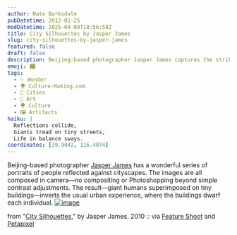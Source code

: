 ```yaml
---
author: Nate Barksdale
pubDatetime: 2012-01-25
modDatetime: 2025-04-09T18:56:58Z
title: City Silhouettes by Jasper James
slug: city-silhouettes-by-jasper-james
featured: false
draft: false
description: Beijing-based photographer Jasper James captures the striking juxtaposition of humans and urban landscapes in his reflections series.
emoji: 🏙️
tags:
  - ✨ Wonder
  - 🌍 Culture-Making.com
  - 🌆 Cities
  - 🎨 Art
  - 🌍 Culture
  - 🖼️ Artifacts
haiku: |
  Reflections collide,  
  Giants tread on tiny streets,  
  Life in balance sways.
coordinates: [39.9042, 116.4074]
---
```


Beijing-based photographer [Jasper James](http://www.jasperjames.co.uk/) has a wonderful series of portraits of people reflected against cityscapes. The images are all composed in camera—no compositing or Photoshopping beyond simple contrast adjustments. The result—giant humans superimposed on tiny buildings—inverts the usual urban experience, where the buildings dwarf each individual.
[![image](http://culture-making.com/media/8_silhouettes004.jpg)](http://www.jasperjames.co.uk/project/people-and-places-2/)

from "[City Silhouettes](http://web.archive.org/web/20170819063511/http://www.jasperjames.co.uk:80/project/people-and-places-2/)," by Jasper James, 2010 :: via [Feature Shoot](https://www.google.com/search?q=%22Feature%20Shoot%22%20featureshoot.com) and [Petapixel](https://www.google.com/search?q=%22Petapixel%22%20petapixel.com)
